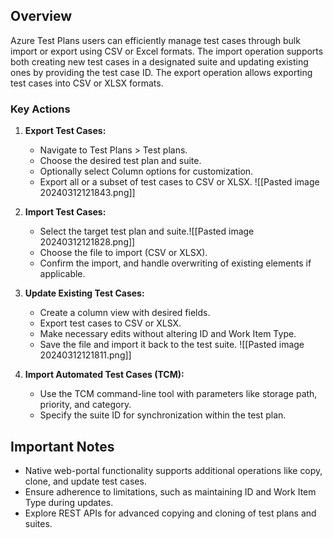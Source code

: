 ## Overview
Azure Test Plans users can efficiently manage test cases through bulk import or export using CSV or Excel formats. The import operation supports both creating new test cases in a designated suite and updating existing ones by providing the test case ID. The export operation allows exporting test cases into CSV or XLSX formats.

### Key Actions
1. **Export Test Cases:**
   - Navigate to Test Plans > Test plans.
   - Choose the desired test plan and suite.
   - Optionally select Column options for customization.
   - Export all or a subset of test cases to CSV or XLSX.
![[Pasted image 20240312121843.png]]

2. **Import Test Cases:**
   - Select the target test plan and suite.![[Pasted image 20240312121828.png]]
   - Choose the file to import (CSV or XLSX).
   - Confirm the import, and handle overwriting of existing elements if applicable.

3. **Update Existing Test Cases:**
   - Create a column view with desired fields.
   - Export test cases to CSV or XLSX.
   - Make necessary edits without altering ID and Work Item Type.
   - Save the file and import it back to the test suite.
![[Pasted image 20240312121811.png]]
4. **Import Automated Test Cases (TCM):**
   - Use the TCM command-line tool with parameters like storage path, priority, and category.
   - Specify the suite ID for synchronization within the test plan.

## Important Notes
- Native web-portal functionality supports additional operations like copy, clone, and update test cases.
- Ensure adherence to limitations, such as maintaining ID and Work Item Type during updates.
- Explore REST APIs for advanced copying and cloning of test plans and suites.
